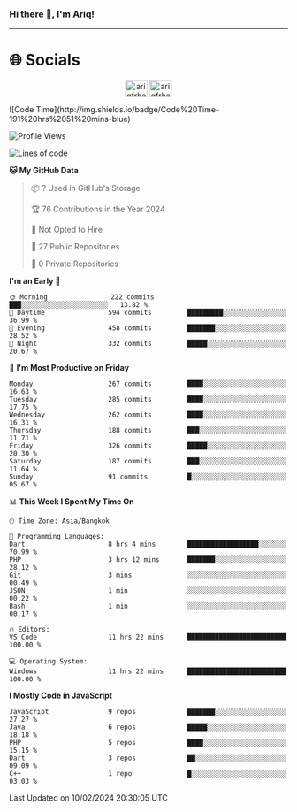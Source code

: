 ### Hi there 👋, I'm Ariq!
<hr>
<h1 align="">🌐 Socials</h1>
<p align="center">
<a href="https://www.linkedin.com/in/ariqfarhan/" target="blank"><img align="center" src="https://raw.githubusercontent.com/rahuldkjain/github-profile-readme-generator/master/src/images/icons/Social/linked-in-alt.svg" alt="ariqfrhan" height="30" width="40" /></a>
<a href="https://instagram.com/ariqfrhan" target="blank"><img align="center" src="https://raw.githubusercontent.com/rahuldkjain/github-profile-readme-generator/master/src/images/icons/Social/instagram.svg" alt="ariqfrhan" height="30" width="40" /></a>
</p>
<!--START_SECTION:waka-->
![Code Time](http://img.shields.io/badge/Code%20Time-191%20hrs%2051%20mins-blue)

![Profile Views](http://img.shields.io/badge/Profile%20Views-107-blue)

![Lines of code](https://img.shields.io/badge/From%20Hello%20World%20I%27ve%20Written-8.5%20million%20lines%20of%20code-blue)

**🐱 My GitHub Data** 

> 📦 ? Used in GitHub's Storage 
 > 
> 🏆 76 Contributions in the Year 2024
 > 
> 🚫 Not Opted to Hire
 > 
> 📜 27 Public Repositories 
 > 
> 🔑 0 Private Repositories 
 > 
**I'm an Early 🐤** 

```text
🌞 Morning                222 commits         ███░░░░░░░░░░░░░░░░░░░░░░   13.82 % 
🌆 Daytime                594 commits         █████████░░░░░░░░░░░░░░░░   36.99 % 
🌃 Evening                458 commits         ███████░░░░░░░░░░░░░░░░░░   28.52 % 
🌙 Night                  332 commits         █████░░░░░░░░░░░░░░░░░░░░   20.67 % 
```
📅 **I'm Most Productive on Friday** 

```text
Monday                   267 commits         ████░░░░░░░░░░░░░░░░░░░░░   16.63 % 
Tuesday                  285 commits         ████░░░░░░░░░░░░░░░░░░░░░   17.75 % 
Wednesday                262 commits         ████░░░░░░░░░░░░░░░░░░░░░   16.31 % 
Thursday                 188 commits         ███░░░░░░░░░░░░░░░░░░░░░░   11.71 % 
Friday                   326 commits         █████░░░░░░░░░░░░░░░░░░░░   20.30 % 
Saturday                 187 commits         ███░░░░░░░░░░░░░░░░░░░░░░   11.64 % 
Sunday                   91 commits          █░░░░░░░░░░░░░░░░░░░░░░░░   05.67 % 
```


📊 **This Week I Spent My Time On** 

```text
🕑︎ Time Zone: Asia/Bangkok

💬 Programming Languages: 
Dart                     8 hrs 4 mins        ██████████████████░░░░░░░   70.99 % 
PHP                      3 hrs 12 mins       ███████░░░░░░░░░░░░░░░░░░   28.12 % 
Git                      3 mins              ░░░░░░░░░░░░░░░░░░░░░░░░░   00.49 % 
JSON                     1 min               ░░░░░░░░░░░░░░░░░░░░░░░░░   00.22 % 
Bash                     1 min               ░░░░░░░░░░░░░░░░░░░░░░░░░   00.17 % 

🔥 Editors: 
VS Code                  11 hrs 22 mins      █████████████████████████   100.00 % 

💻 Operating System: 
Windows                  11 hrs 22 mins      █████████████████████████   100.00 % 
```

**I Mostly Code in JavaScript** 

```text
JavaScript               9 repos             ███████░░░░░░░░░░░░░░░░░░   27.27 % 
Java                     6 repos             █████░░░░░░░░░░░░░░░░░░░░   18.18 % 
PHP                      5 repos             ████░░░░░░░░░░░░░░░░░░░░░   15.15 % 
Dart                     3 repos             ██░░░░░░░░░░░░░░░░░░░░░░░   09.09 % 
C++                      1 repo              █░░░░░░░░░░░░░░░░░░░░░░░░   03.03 % 
```




 Last Updated on 10/02/2024 20:30:05 UTC
<!--END_SECTION:waka-->
